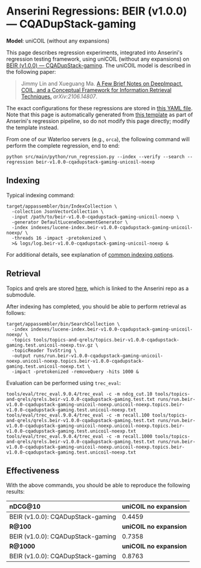 # Anserini Regressions: BEIR (v1.0.0) &mdash; CQADupStack-gaming

**Model**: uniCOIL (without any expansions)

This page describes regression experiments, integrated into Anserini's regression testing framework, using uniCOIL (without any expansions) on [BEIR (v1.0.0) &mdash; CQADupStack-gaming](http://beir.ai/).
The uniCOIL model is described in the following paper:

> Jimmy Lin and Xueguang Ma. [A Few Brief Notes on DeepImpact, COIL, and a Conceptual Framework for Information Retrieval Techniques.](https://arxiv.org/abs/2106.14807) _arXiv:2106.14807_.

The exact configurations for these regressions are stored in [this YAML file](../../src/main/resources/regression/beir-v1.0.0-cqadupstack-gaming-unicoil-noexp.yaml).
Note that this page is automatically generated from [this template](../../src/main/resources/docgen/templates/beir-v1.0.0-cqadupstack-gaming-unicoil-noexp.template) as part of Anserini's regression pipeline, so do not modify this page directly; modify the template instead.

From one of our Waterloo servers (e.g., `orca`), the following command will perform the complete regression, end to end:

```
python src/main/python/run_regression.py --index --verify --search --regression beir-v1.0.0-cqadupstack-gaming-unicoil-noexp
```

## Indexing

Typical indexing command:

```
target/appassembler/bin/IndexCollection \
  -collection JsonVectorCollection \
  -input /path/to/beir-v1.0.0-cqadupstack-gaming-unicoil-noexp \
  -generator DefaultLuceneDocumentGenerator \
  -index indexes/lucene-index.beir-v1.0.0-cqadupstack-gaming-unicoil-noexp/ \
  -threads 16 -impact -pretokenized \
  >& logs/log.beir-v1.0.0-cqadupstack-gaming-unicoil-noexp &
```

For additional details, see explanation of [common indexing options](../../docs/common-indexing-options.md).

## Retrieval

Topics and qrels are stored [here](https://github.com/castorini/anserini-tools/tree/master/topics-and-qrels), which is linked to the Anserini repo as a submodule.

After indexing has completed, you should be able to perform retrieval as follows:

```
target/appassembler/bin/SearchCollection \
  -index indexes/lucene-index.beir-v1.0.0-cqadupstack-gaming-unicoil-noexp/ \
  -topics tools/topics-and-qrels/topics.beir-v1.0.0-cqadupstack-gaming.test.unicoil-noexp.tsv.gz \
  -topicReader TsvString \
  -output runs/run.beir-v1.0.0-cqadupstack-gaming-unicoil-noexp.unicoil-noexp.topics.beir-v1.0.0-cqadupstack-gaming.test.unicoil-noexp.txt \
  -impact -pretokenized -removeQuery -hits 1000 &
```

Evaluation can be performed using `trec_eval`:

```
tools/eval/trec_eval.9.0.4/trec_eval -c -m ndcg_cut.10 tools/topics-and-qrels/qrels.beir-v1.0.0-cqadupstack-gaming.test.txt runs/run.beir-v1.0.0-cqadupstack-gaming-unicoil-noexp.unicoil-noexp.topics.beir-v1.0.0-cqadupstack-gaming.test.unicoil-noexp.txt
tools/eval/trec_eval.9.0.4/trec_eval -c -m recall.100 tools/topics-and-qrels/qrels.beir-v1.0.0-cqadupstack-gaming.test.txt runs/run.beir-v1.0.0-cqadupstack-gaming-unicoil-noexp.unicoil-noexp.topics.beir-v1.0.0-cqadupstack-gaming.test.unicoil-noexp.txt
tools/eval/trec_eval.9.0.4/trec_eval -c -m recall.1000 tools/topics-and-qrels/qrels.beir-v1.0.0-cqadupstack-gaming.test.txt runs/run.beir-v1.0.0-cqadupstack-gaming-unicoil-noexp.unicoil-noexp.topics.beir-v1.0.0-cqadupstack-gaming.test.unicoil-noexp.txt
```

## Effectiveness

With the above commands, you should be able to reproduce the following results:

| **nDCG@10**                                                                                                  | **uniCOIL no expansion**|
|:-------------------------------------------------------------------------------------------------------------|-----------|
| BEIR (v1.0.0): CQADupStack-gaming                                                                            | 0.4459    |
| **R@100**                                                                                                    | **uniCOIL no expansion**|
| BEIR (v1.0.0): CQADupStack-gaming                                                                            | 0.7358    |
| **R@1000**                                                                                                   | **uniCOIL no expansion**|
| BEIR (v1.0.0): CQADupStack-gaming                                                                            | 0.8763    |
